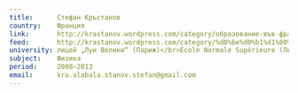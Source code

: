 ```yaml
---
title:      Стефан Кръстанов
country:    Франция
link:       http://krastanov.wordpress.com/category/образование-във-франция/
feed:       http://krastanov.wordpress.com/category/%d0%be%d0%b1%d1%80%d0%b0%d0%b7%d0%be%d0%b2%d0%b0%d0%bd%d0%b8%d0%b5-%d0%b2%d1%8a%d0%b2-%d1%84%d1%80%d0%b0%d0%bd%d1%86%d0%b8%d1%8f/feed/
university: лицей „Луи Велики“ (Париж)</br>École Normale Supérieure (Лион)
subject:    Физика
period:     2008–2013
email:      kra.alabala.stanov.stefan@gmail.com
---
```

